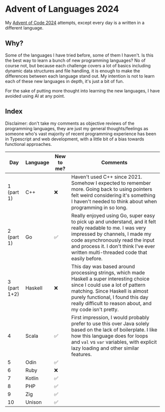 # Advent of Languages 2024

My [Advent of Code 2024](https://adventofcode.com/2024/) attempts, except every day is a written in a different language.

## Why?

Some of the languages I have tried before, some of them I haven't. Is this the best way to learn a bunch of new programming languages? No of course not, but because each challenge covers a lot of basics including dynamic data structures and file handling, it is enough to make the differences between each language stand out. My intention is not to learn each of these new languages in depth, it's just a bit of fun.

For the sake of putting more thought into learning the new languages, I have avoided using AI at any point.

## Index

Disclaimer: don't take my comments as objective reviews of the programming languages, they are just my general thoughts/feelings as someone who's vast majority of recent programming experience has been in Typescript and web development, with a little bit of a bias towards functional approaches.

| Day          | Language | New to me? | Comments                                                                                                                                                                                                                                                                 |
| ------------ | -------- | ---------- | ------------------------------------------------------------------------------------------------------------------------------------------------------------------------------------------------------------------------------------------------------------------------ |
| 1 (part 1)   | C++      | ❌         | Haven't used C++ since 2021. Somehow I expected to remember more. Going back to using pointers felt weird considering it's something I haven't needed to think about when programming in so long.                                                                        |
| 2 (part 1)   | Go       | ✅         | Really enjoyed using Go, super easy to pick up and understand, and it felt really readable to me. I was very impressed by channels, I made my code asynchronously read the input and process it. I don't think I've ever written multi-threaded code that easily before. |
| 3 (part 1+2) | Haskell  | ❌         | This day was based around processing strings, which made Haskell a super interesting choice since I could use a lot of pattern matching. Since Haskell is almost purely functional, I found this day really difficult to reason about, and my code isn't pretty.         |
| 4            | Scala    | ✅         | First impression, I would probably prefer to use this over Java solely based on the lack of boilerplate. I like how this language does for loops and `val` vs `var` variables, with explicit lazy loading and other similar features.                                    |
| 5            | Odin     | ✅         |                                                                                                                                                                                                                                                                          |
| 6            | Ruby     | ❌         |                                                                                                                                                                                                                                                                          |
| 7            | Kotlin   | ✅         |                                                                                                                                                                                                                                                                          |
| 8            | PHP      | ✅         |                                                                                                                                                                                                                                                                          |
| 9            | Zig      | ✅         |                                                                                                                                                                                                                                                                          |
| 10           | Unison   | ✅         |                                                                                                                                                                                                                                                                          |
